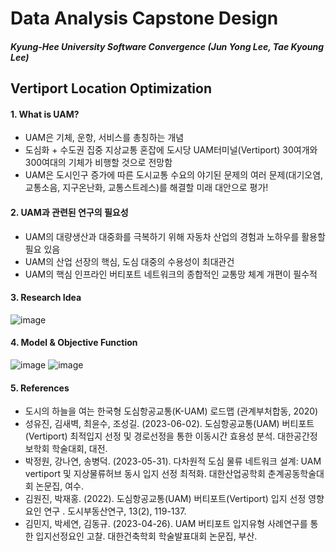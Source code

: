 # Data Analysis Capstone Design
##### Kyung-Hee University Software Convergence (Jun Yong Lee, Tae Kyoung Lee)

## Vertiport Location Optimization
#### 1. What is UAM?
- UAM은 기체, 운항, 서비스를 총칭하는 개념
- 도심화 + 수도권 집중 지상교통 혼잡에 도시당 UAM터미널(Vertiport) 30여개와 300여대의 기체가 비행할 것으로 전망함
- UAM은 도시인구 증가에 따른 도시교통 수요의 야기된 문제의 여러 문제(대기오염, 교통소음, 지구온난화, 교통스트레스)를 해결할 미래 대안으로 평가!

#### 2. UAM과 관련된 연구의 필요성
- UAM의 대량생산과 대중화를 극복하기 위해 자동차 산업의 경험과 노하우를 활용할 필요 있음
- UAM의 산업 선장의 핵심, 도심 대중의 수용성이 최대관건
- UAM의 핵심 인프라인 버티포트 네트워크의 종합적인 교통망 체계 개편이 필수적

#### 3. Research Idea
![image](https://github.com/user-attachments/assets/79e69214-8971-4088-9471-6dcabaeb0a1e)

#### 4. Model & Objective Function
![image](https://github.com/user-attachments/assets/182d6d62-3574-4390-b966-488b09086b1c)
![image](https://github.com/user-attachments/assets/76728de8-3937-40a3-a16e-563a6322c569)


#### 5. References
- 도시의 하늘을 여는 한국형 도심항공교통(K-UAM) 로드맵 (관계부처합동, 2020)
- 성유진, 김새벽, 최윤수, 조성길. (2023-06-02). 도심항공교통(UAM) 버티포트(Vertiport) 최적입지 선정 및 경로선정을 통한 이동시간 효용성 분석. 대한공간정보학회 학술대회, 대전.
- 박정원, 강나연, 송병덕. (2023-05-31). 다차원적 도심 물류 네트워크 설계: UAM vertiport 및 지상물류허브 동시 입지 선정 최적화. 대한산업공학회 춘계공동학술대회 논문집, 여수.
- 김원진, 박재홍. (2022). 도심항공교통(UAM) 버티포트(Vertiport) 입지 선정 영향요인 연구 . 도시부동산연구, 13(2), 119-137.
- 김민지, 박세연, 김동규. (2023-04-26). UAM 버티포트 입지유형 사례연구를 통한 입지선정요인 고찰. 대한건축학회 학술발표대회 논문집, 부산.
